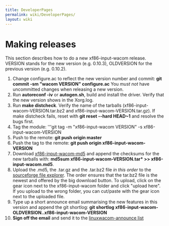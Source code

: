 ```yaml
---
title: DeveloperPages
permalink: wiki/DeveloperPages/
layout: wiki
---
```


Making releases
===============

This section describes how to do a new xf86-input-wacom release. VERSION
stands for the new version (e.g. 0.10.3), OLDVERSION for the previous
version (e.g. 0.10.2).

1.  Change configure.ac to reflect the new version number and commit:
    **git commit -sm "wacom VERSION" configure.ac** You *must not* have
    uncommitted changes when releasing a new version.
2.  Run **autoreconf -iv** or **autogen.sh**, build and install the
    driver. Verify that the new version shows in the Xorg.log.
3.  Run **make distcheck**. Verify the name of the tarballs
    (xf86-input-wacom-VERSION.tar.bz2 and
    xf86-input-wacom-VERSION.tar.gz). If make distcheck fails, reset
    with **git reset --hard HEAD~1** and resolve the bugs first.
4.  Tag the module: '''git tag -m "xf86-input-wacom VERSION" -s
    xf86-input-wacom-VERSION
5.  Push to the remote: **git push origin master**
6.  Push the tag to the remote: **git push origin
    xf86-input-wacom-VERSION**
7.  Download
    [xf86-input-wacom-md5](https://sourceforge.net/projects/linuxwacom/files/xf86-input-wacom/xf86-input-wacom.md5/download)
    and append the checksums for the new tarballs with: **md5sum
    xf86-input-wacom-VERSION.tar\* &gt;&gt; xf86-input-wacom.md5**.
8.  Upload the .md5, the .tar.gz and the .tar.bz2 file *in this order*
    to the [sourceforge file
    explorer](https://sourceforge.net/project/admin/explorer.php?group_id=69596).
    The order ensures that the tar.bz2 file is the newest and offered by
    the big download button. To upload, click on the gear icon next to
    the xf86-input-wacom folder and click "upload here". If you upload
    to the wrong folder, you can cut/paste with the gear icon next to
    the uploaded file.
9.  Type up a short announce email summarising the new features in this
    version and append the git shortlog: **git shortlog
    xf86-input-wacom-OLDVERSION..xf86-input-wacom-VERSION**
10. **Sign off the email** and send it to the [ linuxwacom-announce
    list](/wiki/Mailing_lists "wikilink")
